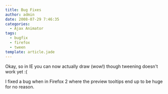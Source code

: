 ```yaml
---
title: Bug Fixes
author: admin
date: 2008-07-29 7:46:35
categories:
  - Ajax Animator
tags: 
  - bugfix
  - firefox
  - tween
template: article.jade
---
```


Okay, so in IE you can now actually draw (wow!) though tweening doesn't work yet :(

I fixed a bug when in Firefox 2 where the preview tooltips end up to be huge for no reason.
